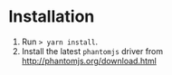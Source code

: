 # Installation

1. Run `> yarn install`. 
2. Install the latest `phantomjs` driver from http://phantomjs.org/download.html
